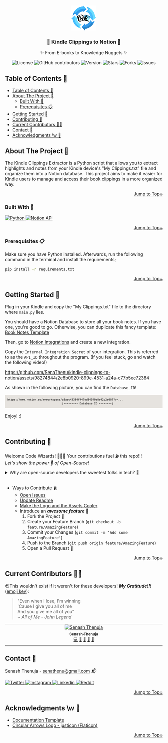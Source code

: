 <a name="readme-top"></a>

<!-- PROJECT LOGO -->
<br>
<div align="center">
  <a href="https://github.com/SenaThenu/kindle-clippings-to-notion">
    <img src="https://github.com/SenaThenu/kindle-clippings-to-notion/blob/main/readme-assets/Logo.png" alt="Logo" height="80">
  </a>

<h3 align="center">🚀 Kindle Clippings to Notion 🚀</h3>

  <p align="center">
    ✨ From E-books to Knowledge Nuggets ✨
    <br>
  </p>
</div>

<!-- PROJECT SHIELDS -->
<p align="center">
  <img src="https://img.shields.io/badge/license-MIT-blue.svg?labelColor=003694&color=ffffff" alt="License">
  <img src="https://img.shields.io/github/contributors/SenaThenu/kindle-clippings-to-notion?labelColor=003694&color=ffffff" alt="GitHub contributors" >
  <img src="https://img.shields.io/badge/version-1.0.0-yellow.svg?labelColor=003694&color=ffffff" alt="Version">
  <img src="https://img.shields.io/github/stars/SenaThenu/kindle-clippings-to-notion.svg?labelColor=003694&color=ffffff" alt="Stars">
  <img src="https://img.shields.io/github/forks/SenaThenu/kindle-clippings-to-notion.svg?labelColor=003694&color=ffffff" alt="Forks">
  <img src="https://img.shields.io/github/issues/SenaThenu/kindle-clippings-to-notion.svg?labelColor=003694&color=ffffff" alt="Issues">
</p>


<!-- TABLE OF CONTENTS -->
## Table of Contents 📜
- [Table of Contents 📜](#table-of-contents-)
- [About The Project 📖](#about-the-project-)
  - [Built With 🔧](#built-with-)
  - [Prerequisites 📋](#prerequisites-)
- [Getting Started 🚦](#getting-started-)
- [Contributing 👋](#contributing-)
- [Current Contributors 🧙‍♂️](#current-contributors-️)
- [Contact 📧](#contact-)
- [Acknowledgments \\w 💖](#acknowledgments-w-)

<!-- ABOUT THE PROJECT -->
## About The Project 📖
The Kindle Clippings Extractor is a Python script that allows you to extract highlights and notes from your Kindle device's "My Clippings.txt" file and organize them into a Notion database. This project aims to make it easier for Kindle users to manage and access their book clippings in a more organized way.


<p align="right"><a href="#readme-top">Jump to Top🔝</a></p>


### Built With 🔧
<a href="https://www.python.org/"> <img src="https://img.shields.io/badge/Python-3570a0?style=for-the-badge&logo=python&logoColor=ffffff" alt="Python">
<a href="https://www.notion.so/"> <img src="https://img.shields.io/badge/Notion API-b8c7d6?style=for-the-badge&logo=notion&logoColor=000" alt="Notion API">
<p align="right"><a href="#readme-top">Jump to Top🔝</a></p>



<!-- GETTING STARTED -->

### Prerequisites 📋

Make sure you have Python installed. Afterwards, run the following command in the terminal and install the requirements;
```bash
pip install -r requirements.txt
```

<p align="right"><a href="#readme-top">Jump to Top🔝</a></p>

## Getting Started 🚦

Plug in your Kindle and copy the "My Clippings.txt" file to the directory where `main.py` lies.

You should have a Notion Database to store all your book notes. If you have one, you're good to go. Otherwise, you can duplicate this fancy template: [Book Notes Template](https://senathenu.notion.site/8f98ce4fb0154407a98d48a8ea424fa6?v=25f74593774b463bba10de7a2d6968e8&pvs=4)

Then, go to [Notion Integrations](https://www.notion.so/my-integrations) and create a new integration.

Copy the `Internal Integration Secret` of your integration. This is referred to as the `API_ID` throughout the program. (If you feel stuck, go and watch the following video!)

https://github.com/SenaThenu/kindle-clippings-to-notion/assets/98274844/2e8b0920-899e-4531-a24a-c77b5ec72384

As shown in the following picture, you can find the `Database_ID`!

![Finding the Database ID](https://github.com/SenaThenu/kindle-clippings-to-notion/blob/main/readme-assets/database-id.png)

Enjoy! :)

<p align="right"><a href="#readme-top">Jump to Top🔝</a></p>


<!-- CONTRIBUTING -->
## Contributing 👋

Welcome Code Wizards! 🧙‍♂️✨ Your contributions fuel ⛽ this repo!!!
<br>
*Let's show the power 💪 of Open-Source!*

<details>
    <summary>Why are open-source developers the sweetest folks in tech? 🍭</summary>
      <li> Because they believe in sharing not only code but also <i>smiles 😄</i> and <i>love ❤️</i> through 0s and 1s! </li>
</details>

<br>

* Ways to Contribute 🫂
  * [Open Issues](https://github.com/SenaThenu/kindle-clippings-to-notion/issues)
  * [Update Readme](https://github.com/SenaThenu/kindle-clippings-to-notion/blob/main/README.md)
  * [Make the Logo and the Assets Cooler](https://github.com/SenaThenu/kindle-clippings-to-notion/tree/main/slides)
  * Introduce an ***awesome feature*** 💫
    1. Fork the Project 🍴
    2. Create your Feature Branch (`git checkout -b feature/AmazingFeature`)
    3. Commit your Changes (`git commit -m 'Add some AmazingFeature'`)
    4. Push to the Branch (`git push origin feature/AmazingFeature`)
    5. Open a Pull Request 🚀

<p align="right"><a href="#readme-top">Jump to Top🔝</a></p>

## Current Contributors 🧙‍♂️

😍This wouldn't exist if it weren't for these developers! ***My Gratitude!!!*** ([emoji key](https://allcontributors.org/docs/en/emoji-key)):
> "Even when I lose, I'm winning \
> 'Cause I give you all of me \
> And you give me all of you" \
> *~ All of Me - John Legend*

<!-- ALL-CONTRIBUTORS-LIST:START - Do not remove or modify this section -->
<!-- prettier-ignore-start -->
<!-- markdownlint-disable -->
<table>
  <tbody>
    <tr>
      <td align="center" valign="top" width="14.28%"><a href="http://senathenu.github.io"><img src="https://avatars.githubusercontent.com/u/98274844?v=4?s=100" width="100px;" alt="Senash Thenuja"/><br /><sub><b>Senash Thenuja</b></sub></a><br /><a href="#code-SenaThenu" title="Code">💻</a> <a href="#ideas-SenaThenu" title="Ideas, Planning, & Feedback">🤔</a> <a href="#design-SenaThenu" title="Design">🎨</a> <a href="#doc-SenaThenu" title="Documentation">📖</a> <a href="#maintenance-SenaThenu" title="Maintenance">🚧</a></td>
    </tr>
  </tbody>
</table>

<!-- markdownlint-restore -->
<!-- prettier-ignore-end -->

<!-- ALL-CONTRIBUTORS-LIST:END -->

<!-- CONTACT -->

<!-- TODO: Replace .all-contributorsrc -->
## Contact 📧

Senash Thenuja - senathenu@gmail.com 📬 

<a href="https://twitter.com/SenaThenu"> <img src="https://img.shields.io/badge/-022138?logo=x&logoColor=ffffff" alt="Twitter">
</a>
<a href="https://instagram.com/SenaThenu"> <img src="https://img.shields.io/badge/-d62976?logo=instagram&logoColor=ffffff" alt="Instagram">
<a href="https://www.linkedin.com/in/SenaThenu/"> <img src="https://img.shields.io/badge/-0072b1?logo=linkedin&logoColor=ffffff" alt="Linkedin">
<a href="https://www.reddit.com/user/SenaThenu"> <img src="https://img.shields.io/badge/-FF5700?logo=reddit&logoColor=ffffff" alt="Reddit">
</a>
<p align="right"><a href="#readme-top">Jump to Top🔝</a></p>



<!-- ACKNOWLEDGMENTS -->
## Acknowledgments \w 💖

* [Documentation Template](https://github.com/othneildrew/Best-README-Template)
* [Circular Arrows Logo - justicon (Flaticon)](https://www.flaticon.com/free-icon/circle_3513718?term=circle+arrows&page=1&position=36&origin=search&related_id=3513718)

<p align="right"><a href="#readme-top">Jump to Top🔝</a></p>
